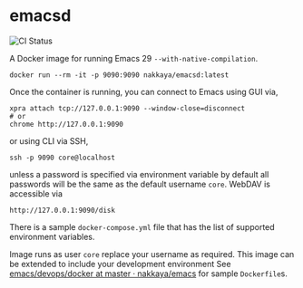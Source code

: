 # emacsd

![CI Status](https://github.com/nakkaya/emacsd/actions/workflows/main.yml/badge.svg)

A Docker image for running Emacs 29 `--with-native-compilation`. 

    docker run --rm -it -p 9090:9090 nakkaya/emacsd:latest

Once the container is running, you can connect to Emacs using GUI via,

    xpra attach tcp://127.0.0.1:9090 --window-close=disconnect
    # or
    chrome http://127.0.0.1:9090

or using CLI via SSH,

    ssh -p 9090 core@localhost

unless a password is specified via environment variable by default all
passwords will be the same as the default username `core`. WebDAV is
accessible via

    http://127.0.0.1:9090/disk

There is a sample `docker-compose.yml` file that has the list of
supported environment variables.

Image runs as user `core` replace your username as required. This
image can be extended to include your development environment See
[emacs/devops/docker at master ·
nakkaya/emacs](https://github.com/nakkaya/emacs/tree/master/devops/docker)
for sample `Dockerfile`s. 

